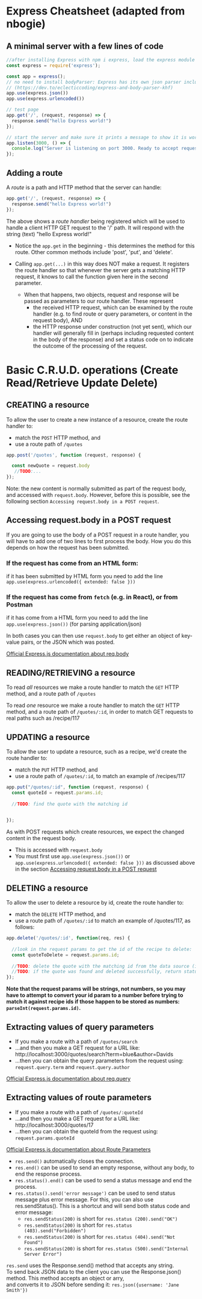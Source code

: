 # Express Cheatsheet (adapted from nbogie)

## A minimal server with a few lines of code

```js
//after installing Express with npm i express, load the express module
const express = require('express');

const app = express();
// no need to install bodyParser: Express has its own json parser included
// (https://dev.to/eclecticcoding/express-and-body-parser-khf)
app.use(express.json())
app.use(express.urlencoded())

// test page
app.get('/', (request, response) => {
  response.send("hello Express world!")
});

// start the server and make sure it prints a message to show it is working
app.listen(3000, () => {
  console.log("Server is listening on port 3000. Ready to accept requests.");
});
```


## Adding a route

A *route* is a path and HTTP method that the server can handle:

```js
app.get('/', (request, response) => {
  response.send("hello Express world!")
});
```

The above shows a *route handler* being registered which will be used to handle a client HTTP GET request to the '/' path.  It will respond with the string (text) "hello Express world!"

* Notice the `app.get` in the beginning - this determines the method for this route.  Other common methods include 'post', 'put', and 'delete'.

* Calling `app.get(...)` in this way does NOT make a request. It registers the route handler so that whenever the server gets a matching HTTP request, it knows to call the function given here in the second parameter.

  * When that happens, two objects, request and response will be passed as parameters to our route handler. These represent 
    * the received HTTP request, which can be examined by the route handler (e.g. to find route or query parameters, or content in the request body), AND 
    * the HTTP response under construction (not yet sent), which our handler will generally fill in (perhaps including requested content in the body of the response) and set a status code on to indicate the outcome of the processing of the request.


# Basic C.R.U.D. operations (Create Read/Retrieve Update Delete)

## CREATING a resource

To allow the user to create a new instance of a resource, create the route handler to:

* match the `POST` HTTP method, and 
* use a route path of `/quotes`

```js
app.post('/quotes', function (request, response) {

  const newQuote = request.body
   //TODO:...
});
```

Note: the new content is normally submitted as part of the request body, and accessed with `request.body`.
However, before this is possible, see the following section `Accessing request.body in a POST request`.

## Accessing request.body in a POST request
If you are going to use the body of a POST request in a route handler, you will have to add one of two lines to first process the body. How you do this depends on how the request has been submitted.  

### If the request has come from an HTML form:

if it has been submitted by HTML form you need to add the line
```app.use(express.urlencoded({ extended: false }))```

### If the request has come from `fetch` (e.g. in React), or from Postman

if it has come from a HTML form you need to add the line
```app.use(express.json())```  (for parsing application/json)  

In both cases you can then use `request.body` to get either an object of key-value pairs, or the JSON which was posted.

[Official Express.js documentation about req.body](https://expressjs.com/en/api.html#req.body)

## READING/RETRIEVING a resource

To read *all* resources we make a route handler to match the `GET` HTTP method, and a route path of `/quotes`

To read *one* resource we make a route handler to match the `GET` HTTP method, and a route path of `/quotes/:id`, in order to match GET requests to real paths such as /recipe/117

## UPDATING a resource

To allow the user to update a resource, such as a recipe, we'd create the route handler to:

* match the `PUT` HTTP method, and 
* use a route path of `/quotes/:id`, to match an example of /recipes/117

```js
app.put("/quotes/:id", function (request, response) {
  const quoteId = request.params.id;
  
  //TODO: find the quote with the matching id
  

});
```

As with POST requests which create resources, we expect the changed content in the request body.
* This is accessed with `request.body`
* You must first use `app.use(express.json())` or `app.use(express.urlencoded({ extended: false }))` as discussed above in the section [Accessing request.body in a POST request]("#Accessing+request.body+in+a+POST+request)



## DELETING a resource

To allow the user to delete a resource by id, create the route handler to:

* match the `DELETE` HTTP method, and 
* use a route path of `/quotes/:id` to match an example of /quotes/117, as follows:

```js
app.delete('/quotes/:id', function(req, res) {
  
  //look in the request params to get the id of the recipe to delete:
  const quoteToDelete = request.params.id;
  
  //TODO: delete the quote with the matching id from the data source (in-memory array or database)
  //TODO: if the quote was found and deleted successfully, return status 204 and an empty body.
});
```

**Note that the request params will be strings, not numbers, so you may have to attempt to convert your id param to a number before trying to match it against recipe ids if those happen to be stored as numbers: `parseInt(request.params.id)`.**


## Extracting values of query parameters

* If you make a route with a path of `/quotes/search`
* ...and then you make a GET request for a URL like: http://localhost:3000/quotes/search?term=blue&author=Davids
* ...then you can obtain the query parameters from the request using: `request.query.term` and `request.query.author`

[Official Express.js documentation about req.query](https://expressjs.com/en/api.html#req.query)

## Extracting values of route parameters

* If you make a route with a path of `/quotes/:quoteId`
* ...and then you make a GET request for a URL like: http://localhost:3000/quotes/17
* ...then you can obtain the quoteId from the request using: `request.params.quoteId`

[Official Express.js documentation about Route Parameters](https://expressjs.com/en/guide/routing.html#route-parameters)


* `res.send()` automatically closes the connection.  
* `res.end()` can be used to send an empty response, without any body, to end the response process.  
* `res.status().end()` can be used to send a status message and end the process.  
* `res.status().send('error message')` can be used to send status message plus error message. For this, you can also use res.sendStatus(). This is a shortcut and will send both status code and error message:
  * `res.sendStatus(200)` is short for `res.status (200).send("OK")`
  * `res.sendStatus(200)` is short for `res.status (403).send("Forbidden")`
  * `res.sendStatus(200)` is short for `res.status (404).send("Not Found")`
  * `res.sendStatus(200)` is short for `res.status (500).send("Internal Server Error")`

`res.send` uses the Response.send() method that accepts any string.  
To send back JSON data to the client you can use the Response.json() method. This method accepts an object or arry,  
and converts it to JSON before sending it: `res.json({username: 'Jane Smith'})`


